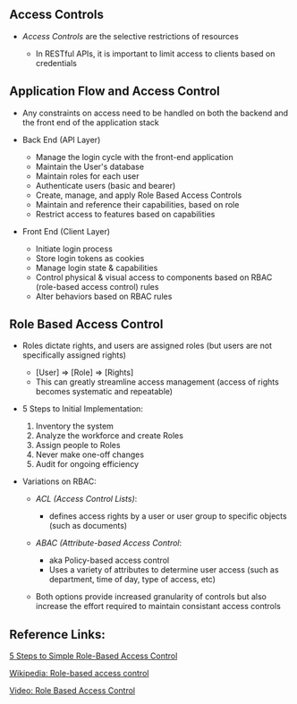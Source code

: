 ## Access Controls

* *Access Controls* are the selective restrictions of resources

  - In RESTful APIs, it is important to limit access to clients based on credentials

## Application Flow and Access Control

* Any constraints on access need to be handled on both the backend and the front end of the application stack

* Back End (API Layer)
  - Manage the login cycle with the front-end application
  - Maintain the User's database
  - Maintain roles for each user
  - Authenticate users (basic and bearer)
  - Create, manage, and apply Role Based Access Controls
  - Maintain and reference their capabilities, based on role
  - Restrict access to features based on capabilities

* Front End (Client Layer)
  - Initiate login process
  - Store login tokens as cookies
  - Manage login state & capabilities
  - Control physical & visual access to components based on RBAC (role-based access control) rules
  - Alter behaviors based on RBAC rules

## Role Based Access Control

* Roles dictate rights, and users are assigned roles (but users are not specifically assigned rights)
  - [User] => [Role] => [Rights]
  - This can greatly streamline access management (access of rights becomes systematic and repeatable)

* 5 Steps to Initial Implementation:

  1.  Inventory the system
  1.  Analyze the workforce and create Roles
  1.  Assign people to Roles
  1.  Never make one-off changes
  1.  Audit for ongoing efficiency

* Variations on RBAC:

  - *ACL (Access Control Lists)*:
    - defines access rights by a user or user group to specific objects (such as documents)

  - *ABAC (Attribute-based Access Control*:
    - aka Policy-based access control
    - Uses a variety of attributes to determine user access (such as department, time of day, type of access, etc)

  - Both options provide increased granularity of controls but also increase the effort required to maintain consistant access controls

## Reference Links:

[5 Steps to Simple Role-Based Access Control](https://www.csoonline.com/article/3060780/5-steps-to-simple-role-based-access-control.html)

[Wikipedia: Role-based access control](https://en.wikipedia.org/wiki/Role-based_access_control)

[Video: Role Based Access Control](https://www.youtube.com/watch?v=C4NP8Eon3cA)